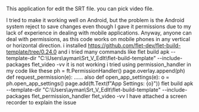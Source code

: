 This  application for edit the SRT file. you can pick video file.


 I tried to make it working well on Android, but the problem is the Android system reject to save changes even though I gave it permissions due to my lack of experience in dealing with mobile applications.
Anyway, anyone can deal with permissions, as this code works on mobile phones in any vertical or horizontal direction.
i installed https://github.com/flet-dev/flet-build-template/tree/0.24.0
 and i tried many commands like
flet build apk --template-dir "C:\Users\ayman\Srt_V_EdIt\flet-build-template" --include-packages  flet_video -vv 
it is not working
i tried using permission_handler in my code like these
ph = ft.PermissionHandler()
page.overlay.append(ph)
def request_permission(e):
      ......
also
def open_app_settings(e):
    o = ph.open_app_settings()
    page.add(ft.Text(f"App Settings: {o}"))
flet build apk --template-dir "C:\Users\ayman\Srt_V_EdIt\flet-build-template" --include-packages flet_permission_handler flet_video -vv
I have attached a screen recorder to explain the issue
